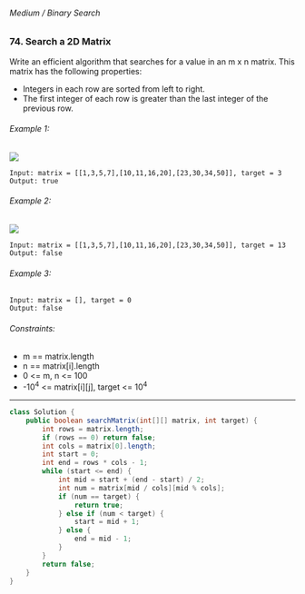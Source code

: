 ###### Medium / Binary Search

### 74. Search a 2D Matrix

Write an efficient algorithm that searches for a value in an m x n matrix. This matrix has the following properties:

* Integers in each row are sorted from left to right.
* The first integer of each row is greater than the last integer of the previous row.
 

###### Example 1:
![](https://assets.leetcode.com/uploads/2020/10/05/mat.jpg)
```
Input: matrix = [[1,3,5,7],[10,11,16,20],[23,30,34,50]], target = 3
Output: true
```
###### Example 2:
![](https://assets.leetcode.com/uploads/2020/10/05/mat2.jpg)
```
Input: matrix = [[1,3,5,7],[10,11,16,20],[23,30,34,50]], target = 13
Output: false
```
###### Example 3:
```
Input: matrix = [], target = 0
Output: false
``` 

###### Constraints:

* m == matrix.length
* n == matrix[i].length
* 0 <= m, n <= 100
* -10<sup>4</sup> <= matrix[i][j], target <= 10<sup>4</sup>

***

```java
class Solution {
    public boolean searchMatrix(int[][] matrix, int target) {
        int rows = matrix.length;
        if (rows == 0) return false;
        int cols = matrix[0].length;
        int start = 0;
        int end = rows * cols - 1;
        while (start <= end) {
            int mid = start + (end - start) / 2;
            int num = matrix[mid / cols][mid % cols];
            if (num == target) {
                return true;
            } else if (num < target) {
                start = mid + 1;
            } else {
                end = mid - 1;
            }
        }
        return false;
    }
}
```
